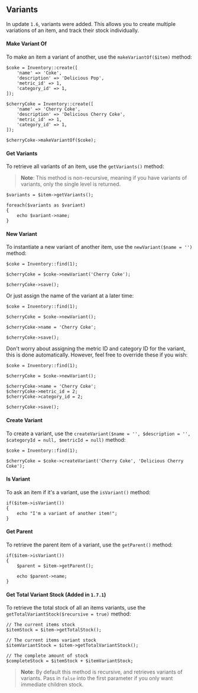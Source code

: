 ## Variants

In update `1.6`, variants were added. This allows you to create multiple variations of an item, and track their stock
individually.

#### Make Variant Of

To make an item a variant of another, use the `makeVariantOf($item)` method:

    $coke = Inventory::create([
        'name' => 'Coke',
        'description' => 'Delicious Pop',
        'metric_id' => 1,
        'category_id' => 1,
    ]);

    $cherryCoke = Inventory::create([
        'name' => 'Cherry Coke',
        'description' => 'Delicious Cherry Coke',
        'metric_id' => 1,
        'category_id' => 1,
    ]);
    
    $cherryCoke->makeVariantOf($coke);

#### Get Variants

To retrieve all variants of an item, use the `getVariants()` method:

> **Note**: This method is non-recursive, meaning if you have variants of variants, only the single level
> is returned.

    $variants = $item->getVariants();
    
    foreach($variants as $variant)
    {
        echo $variant->name;
    }

#### New Variant

To instantiate a new variant of another item, use the `newVariant($name = '')` method:

    $coke = Inventory::find(1);
    
    $cherryCoke = $coke->newVariant('Cherry Coke');
    
    $cherryCoke->save();
    
Or just assign the name of the variant at a later time:
    
    $coke = Inventory::find(1);
        
    $cherryCoke = $coke->newVariant();
    
    $cherryCoke->name = 'Cherry Coke';
    
    $cherryCoke->save();

Don't worry about assigning the metric ID and category ID for the variant, this is done automatically.
However, feel free to override these if you wish:

    $coke = Inventory::find(1);
            
    $cherryCoke = $coke->newVariant();
    
    $cherryCoke->name = 'Cherry Coke';
    $cherryCoke->metric_id = 2;
    $cherryCoke->category_id = 2;
    
    $cherryCoke->save();

#### Create Variant

To create a variant, use the `createVariant($name = '', $description = '', $categoryId = null, $metricId = null)` method:

    $coke = Inventory::find(1);
    
    $cherryCoke = $coke->createVariant('Cherry Coke', 'Delicious Cherry Coke');

#### Is Variant

To ask an item if it's a variant, use the `isVariant()` method:

    if($item->isVariant())
    {
        echo "I'm a variant of another item!";    
    }

#### Get Parent

To retrieve the parent item of a variant, use the `getParent()` method:

    if($item->isVariant())
    {
        $parent = $item->getParent();
        
        echo $parent->name;
    }

#### Get Total Variant Stock (Added in `1.7.1`)

To retrieve the total stock of all an items variants, use the `getTotalVariantStock($recursive = true)` method:
    
    // The current items stock
    $itemStock = $item->getTotalStock();
    
    // The current items variant stock
    $itemVariantStock = $item->getTotalVariantStock();
    
    // The complete amount of stock
    $completeStock = $itemStock + $itemVariantStock;

> **Note**: By default this method is recursive, and retrieves variants of variants. Pass in `false` into the first
> parameter if you only want immediate children stock.

